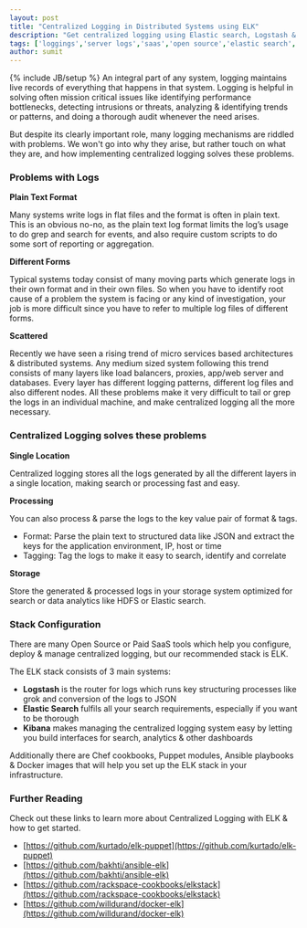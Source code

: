 ```yaml
---
layout: post
title: "Centralized Logging in Distributed Systems using ELK"
description: "Get centralized logging using Elastic search, Logstash & Kibana."
tags: ['loggings','server logs','saas','open source','elastic search','logstash ','kibana ','chef ','puppet ','ansible','docker','big data','real time analytics','intrusion detection']
author: sumit
---
```

{% include JB/setup %}
An integral part of any system, logging maintains live records of everything that happens in that system. Logging is helpful in solving often mission critical issues like identifying performance bottlenecks, detecting intrusions or threats, analyzing & identifying trends or patterns, and doing a thorough audit whenever the need arises.

But despite its clearly important role, many logging mechanisms are riddled with problems. We won't go into why they arise, but rather touch on what they are, and how implementing centralized logging solves these problems. 

### Problems with Logs

**Plain Text Format**

Many systems write logs in flat files and the format is often in plain text. This is an obvious no-no, as the plain text log format limits the log’s usage to do grep and search for events, and also require custom scripts to do some sort of reporting or aggregation.

**Different Forms**

Typical systems today consist of many moving parts which generate logs in their own format and in their own files. So when you have to identify root cause of a problem the system is facing or any kind of investigation, your job is more difficult since you have to refer to multiple log files of different forms.

**Scattered**

Recently we have seen a rising trend of micro services based architectures & distributed systems. Any medium sized system following this trend consists of many layers like load balancers, proxies, app/web server and databases. Every layer has different logging patterns, different log files and also different nodes. 
All these problems make it very difficult to tail or grep the logs in an individual machine, and make centralized logging all the more necessary.

### Centralized Logging solves these problems

**Single Location**

Centralized logging stores all the logs generated by all the different layers in a single location, making search or processing fast and easy.

**Processing**

You can also process & parse the logs to the key value pair of format & tags.

* Format: Parse the plain text to structured data like JSON and extract the keys for the application environment, IP, host or time
* Tagging: Tag the logs to make it easy to search, identify and correlate

**Storage**

Store the generated & processed logs in your storage system optimized for search or data analytics like HDFS or Elastic search.

### Stack Configuration

There are many Open Source or Paid SaaS tools which help you configure, deploy & manage centralized logging, but our recommended stack is ELK.

The ELK stack consists of 3 main systems:

* **Logstash** is the router for logs which runs key structuring processes like grok and conversion of the logs to JSON
* **Elastic Search** fulfils all your search requirements, especially if you want to be thorough
* **Kibana** makes managing the centralized logging system easy by letting you build interfaces for search, analytics & other dashboards

Additionally there are Chef cookbooks, Puppet modules, Ansible playbooks & Docker images that will help you set up the ELK stack in your infrastructure.

### Further Reading

Check out these links to learn more about Centralized Logging with ELK & how to get started.

* [https://github.com/kurtado/elk-puppet](https://github.com/kurtado/elk-puppet)
* [https://github.com/bakhti/ansible-elk](https://github.com/bakhti/ansible-elk)
* [https://github.com/rackspace-cookbooks/elkstack](https://github.com/rackspace-cookbooks/elkstack)
* [https://github.com/willdurand/docker-elk](https://github.com/willdurand/docker-elk)
